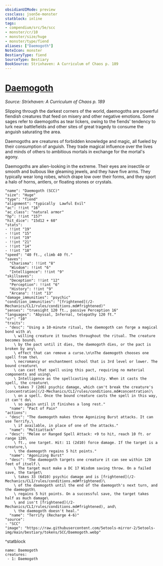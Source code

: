 ```yaml
---
obsidianUIMode: preview
cssclass: json5e-monster
statblock: inline
tags:
- compendium/src/5e/scc
- monster/cr/10
- monster/size/huge
- monster/type/fiend
aliases: ["Daemogoth"]
NoteIcon: monster
BestiaryType: fiend
SourceType: Bestiary
BookSource: Strixhaven: A Curriculum of Chaos p. 189
---
```

# [Daemogoth](2-Mechanics/CLI/bestiary/fiend/daemogoth-scc.md)
*Source: Strixhaven: A Curriculum of Chaos p. 189*  

Slipping through the darkest corners of the world, daemogoths are powerful fiendish creatures that feed on misery and other negative emotions. Some sages refer to daemogoths as tear lickers, owing to the fiends' tendency to lurk near battlefields and other sites of great tragedy to consume the anguish saturating the area.

Daemogoths are creatures of forbidden knowledge and magic, all fueled by their consumption of anguish. They trade magical influence over the lives and minds of others to ambitious mortals in exchange for the mortal's agony.

Daemogoths are alien-looking in the extreme. Their eyes are insectile or smooth and bulbous like gleaming jewels, and they have five arms. They typically wear long robes, which drape low over their forms, and they sport a halo of horns, antlers, or floating stones or crystals.

```statblock
"name": "Daemogoth (SCC)"
"size": "Huge"
"type": "fiend"
"alignment": "typically  Lawful Evil"
"ac": !!int "16"
"ac_class": "natural armor"
"hp": !!int "157"
"hit_dice": "15d12 + 60"
"stats":
- !!int "19"
- !!int "15"
- !!int "19"
- !!int "21"
- !!int "14"
- !!int "18"
"speed": "40 ft., climb 40 ft."
"saves":
  "Charisma": !!int "8"
  "Wisdom": !!int "6"
  "Intelligence": !!int "9"
"skillsaves":
  "Deception": !!int "12"
  "Perception": !!int "6"
  "History": !!int "9"
  "Arcana": !!int "13"
"damage_immunities": "psychic"
"condition_immunities": "[frightened](/2-Mechanics/CLI/rules/conditions.md#frightened)"
"senses": "truesight 120 ft., passive Perception 16"
"languages": "Abyssal, Infernal, telepathy 120 ft."
"cr": "10"
"traits":
- "desc": "Using a 10-minute ritual, the daemogoth can forge a magical bond with a\
    \ willing creature it touches throughout the ritual. The creature becomes bound\
    \ by the pact until it dies, the daemogoth dies, or the pact is broken by any\
    \ effect that can remove a curse.\n\nThe daemogoth chooses one spell from the\
    \ necromancy or enchantment school that is 3rd level or lower. The bound creature\
    \ can cast that spell using this pact, requiring no material components and using\
    \ Intelligence as the spellcasting ability. When it casts the spell, the creature\
    \ takes 7 (2d6) psychic damage, which can't break the creature's [concentration](/2-Mechanics/CLI/rules/conditions.md#concentration)\
    \ on a spell. Once the bound creature casts the spell in this way, it can't do\
    \ so again until it finishes a long rest."
  "name": "Pact of Pain"
"actions":
- "desc": "The daemogoth makes three Agonizing Burst attacks. It can use Terrify,\
    \ if available, in place of one of the attacks."
  "name": "Multiattack"
- "desc": "Melee or Ranged Spell Attack: +9 to hit, reach 10 ft. or range 120\
    \ ft., one target. Hit: 11 (2d10) force damage. If the target is a creature,\
    \ the daemogoth regains 5 hit points."
  "name": "Agonizing Burst"
- "desc": "The daemogoth targets one creature it can see within 120 feet of itself.\
    \ The target must make a DC 17 Wisdom saving throw. On a failed save, the target\
    \ takes 33 (6d10) psychic damage and is [frightened](/2-Mechanics/CLI/rules/conditions.md#frightened)\
    \ of the daemogoth until the end of the daemogoth's next turn, and the daemogoth\
    \ regains 5 hit points. On a successful save, the target takes half as much damage\
    \ and isn't [frightened](/2-Mechanics/CLI/rules/conditions.md#frightened), and\
    \ the daemogoth doesn't heal."
  "name": "Terrify (Recharge 4-6)"
"source":
- "SCC"
"image": "https://raw.githubusercontent.com/5etools-mirror-2/5etools-img/main/bestiary/tokens/SCC/Daemogoth.webp"
```
^statblock

```encounter-table
name: Daemogoth
creatures:
 - 1: Daemogoth
```